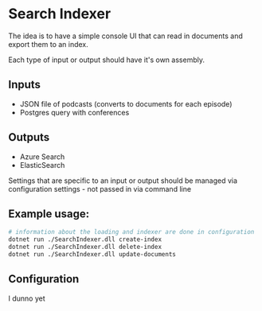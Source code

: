 # Search Indexer

The idea is to have a simple console UI that can read in documents and export them to an index.

Each type of input or output should have it's own assembly.

## Inputs
* JSON file of podcasts (converts to documents for each episode)
* Postgres query with conferences

## Outputs
* Azure Search
* ElasticSearch

Settings that are specific to an input or output should be managed via configuration settings - not passed in via command line

## Example usage:
```bash
# information about the loading and indexer are done in configuration
dotnet run ./SearchIndexer.dll create-index
dotnet run ./SearchIndexer.dll delete-index
dotnet run ./SearchIndexer.dll update-documents
```

## Configuration
I dunno yet